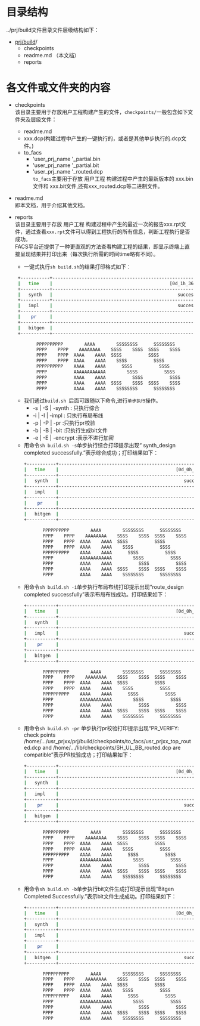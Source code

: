 # 目录结构

../prj/build文件目录文件层级结构如下：

* [prj/build](#/prj/build_dir)/
   - checkpoints
   - readme.md （本文档）
   - reports

# 各文件或文件夹的内容

* checkpoints    
   该目录主要用于存放用户工程构建产生的文件，`checkpoints/`一般包含如下文件夹及层级文件：
   - readme.md
   - xxx.dcp(构建过程中产生的一键执行的，或者是其他单步执行的.dcp文件。)
   - to_facs             
      + 'user_prj_name '_partial.bin
      + 'user_prj_name '_partial.bit
      + 'user_prj_name '_routed.dcp  
      `to_facs`主要用于存放 用户工程 构建过程中产生的最新版本的 xxx.bin 文件和 xxx.bit文件,还有xxx_routed.dcp等二进制文件。

* readme.md  
  即本文档，用于介绍其他文档。

*  reports  
  该目录主要用于存放 用户工程 构建过程中产生的最近一次的报告xxx.rpt文件，通过查看`xxx.rpt`文件可以得到工程执行的所有信息，判断工程执行是否成功。    
  FACS平台还提供了一种更直观的方法查看构建工程的结果，即显示终端上直接呈现结果并打印出来（每次执行所需的时间time略有不同）。
     - 一键式执行`sh build.sh`的结果打印格式如下：
     ```bash
      +-----------+------------------------------------------------------------+
      |   time    |                                            [0d_1h_36m_12s] |
      +-----------+------------------------------------------------------------+
      |   synth   |                                               successfully |
      +-----------+------------------------------------------------------------+
      |   impl    |                                               successfully |
      +-----------+------------------------------------------------------------+
      |    pr     |                                                         NA |
      +-----------+------------------------------------------------------------+
      |   bitgen  |                                                         NA |
      +-----------+------------------------------------------------------------+

             PPPPPPPPPP        AAAA        SSSSSSSS      SSSSSSSS
             PPPP    PPPP    AAAAAAAA    SSSS    SSSS  SSSS    SSSS
             PPPP    PPPP  AAAA    AAAA  SSSS          SSSS
             PPPP    PPPP  AAAA    AAAA    SSSS          SSSS
             PPPPPPPPPP    AAAA    AAAA      SSSS          SSSS
             PPPP          AAAAAAAAAAAA        SSSS          SSSS
             PPPP          AAAA    AAAA          SSSS          SSSS
             PPPP          AAAA    AAAA  SSSS    SSSS  SSSS    SSSS
             PPPP          AAAA    AAAA    SSSSSSSS      SSSSSSSS
      ```

    - 我们通过`build.sh `后面可跟随以下命令,进行`单步执行`操作。
      + -s | -S | -synth     : 只执行综合
      + -i | -I | -impl      : 只执行布局布线
      + -p | -P | -pr        :只执行pr校验
      + -b | -B | -bit       :只执行生成bit文件
      + -e | -E | -encrypt   :表示不进行加密
    - 用命令`sh build.sh -s`单步执行综合打印提示出现“ synth_design completed successfully.”表示综合成功；打印结果如下：
      ```bash
      +-----------+------------------------------------------------------------+
      |   time    |                                            [0d_0h_07m_12s] |
      +-----------+------------------------------------------------------------+
      |   synth   |                                               successfully |
      +-----------+------------------------------------------------------------+
      |   impl    |                                                         NA |
      +-----------+------------------------------------------------------------+
      |    pr     |                                                         NA |
      +-----------+------------------------------------------------------------+
      |   bitgen  |                                                         NA |
      +-----------+------------------------------------------------------------+

             PPPPPPPPPP        AAAA        SSSSSSSS      SSSSSSSS
             PPPP    PPPP    AAAAAAAA    SSSS    SSSS  SSSS    SSSS
             PPPP    PPPP  AAAA    AAAA  SSSS          SSSS
             PPPP    PPPP  AAAA    AAAA    SSSS          SSSS
             PPPPPPPPPP    AAAA    AAAA      SSSS          SSSS
             PPPP          AAAAAAAAAAAA        SSSS          SSSS
             PPPP          AAAA    AAAA          SSSS          SSSS
             PPPP          AAAA    AAAA  SSSS    SSSS  SSSS    SSSS
             PPPP          AAAA    AAAA    SSSSSSSS      SSSSSSSS
      ```
    - 用命令`sh build.sh -i`单步执行布局布线打印提示出现“route_design completed successfully”表示布局布线成功。打印结果如下：
      ```bash
      +-----------+------------------------------------------------------------+
      |   time    |                                            [0d_0h_07m_12s] |
      +-----------+------------------------------------------------------------+
      |   synth   |                                                          NA|
      +-----------+------------------------------------------------------------+
      |   impl    |                                               successfully |
      +-----------+------------------------------------------------------------+
      |    pr     |                                                         NA |
      +-----------+------------------------------------------------------------+
      |   bitgen  |                                                         NA |
      +-----------+------------------------------------------------------------+

             PPPPPPPPPP        AAAA        SSSSSSSS      SSSSSSSS
             PPPP    PPPP    AAAAAAAA    SSSS    SSSS  SSSS    SSSS
             PPPP    PPPP  AAAA    AAAA  SSSS          SSSS
             PPPP    PPPP  AAAA    AAAA    SSSS          SSSS
             PPPPPPPPPP    AAAA    AAAA      SSSS          SSSS
             PPPP          AAAAAAAAAAAA        SSSS          SSSS
             PPPP          AAAA    AAAA          SSSS          SSSS
             PPPP          AAAA    AAAA  SSSS    SSSS  SSSS    SSSS
             PPPP          AAAA    AAAA    SSSSSSSS      SSSSSSSS
       ```
    - 用命令`sh build.sh -pr` 单步执行pr校验打印提示出现“PR_VERIFY: check points /home/.../usr_prjxx/prj/build/checkpoints/to_facs/usr_prjxx_top_routed.dcp and /home/.../lib/checkpoints/SH_UL_BB_routed.dcp are compatible”表示PR校验成功；打印结果如下：
      ```bash
      +-----------+------------------------------------------------------------+
      |   time    |                                            [0d_0h_07m_12s] |
      +-----------+------------------------------------------------------------+
      |   synth   |                                                          NA|
      +-----------+------------------------------------------------------------+
      |   impl    |                                                          NA|
      +-----------+------------------------------------------------------------+
      |    pr     |                                               successfully |
      +-----------+------------------------------------------------------------+
      |   bitgen  |                                                         NA |
      +-----------+------------------------------------------------------------+

             PPPPPPPPPP        AAAA        SSSSSSSS      SSSSSSSS
             PPPP    PPPP    AAAAAAAA    SSSS    SSSS  SSSS    SSSS
             PPPP    PPPP  AAAA    AAAA  SSSS          SSSS
             PPPP    PPPP  AAAA    AAAA    SSSS          SSSS
             PPPPPPPPPP    AAAA    AAAA      SSSS          SSSS
             PPPP          AAAAAAAAAAAA        SSSS          SSSS
             PPPP          AAAA    AAAA          SSSS          SSSS
             PPPP          AAAA    AAAA  SSSS    SSSS  SSSS    SSSS
             PPPP          AAAA    AAAA    SSSSSSSS      SSSSSSSS
      ```
    - 用命令`sh build.sh -b`单步执行bit文件生成打印提示出现“Bitgen Completed Successfully.”表示bit文件生成成功。打印结果如下：
      ```bash
      +-----------+------------------------------------------------------------+
      |   time    |                                            [0d_0h_07m_12s] |
      +-----------+------------------------------------------------------------+
      |   synth   |                                                          NA|
      +-----------+------------------------------------------------------------+
      |   impl    |                                                          NA|
      +-----------+------------------------------------------------------------+
      |    pr     |                                                          NA|
      +-----------+------------------------------------------------------------+
      |   bitgen  |                                               successfully |
      +-----------+------------------------------------------------------------+

             PPPPPPPPPP        AAAA        SSSSSSSS      SSSSSSSS
             PPPP    PPPP    AAAAAAAA    SSSS    SSSS  SSSS    SSSS
             PPPP    PPPP  AAAA    AAAA  SSSS          SSSS
             PPPP    PPPP  AAAA    AAAA    SSSS          SSSS
             PPPPPPPPPP    AAAA    AAAA      SSSS          SSSS
             PPPP          AAAAAAAAAAAA        SSSS          SSSS
             PPPP          AAAA    AAAA          SSSS          SSSS
             PPPP          AAAA    AAAA  SSSS    SSSS  SSSS    SSSS
             PPPP          AAAA    AAAA    SSSSSSSS      SSSSSSSS
      ```


  